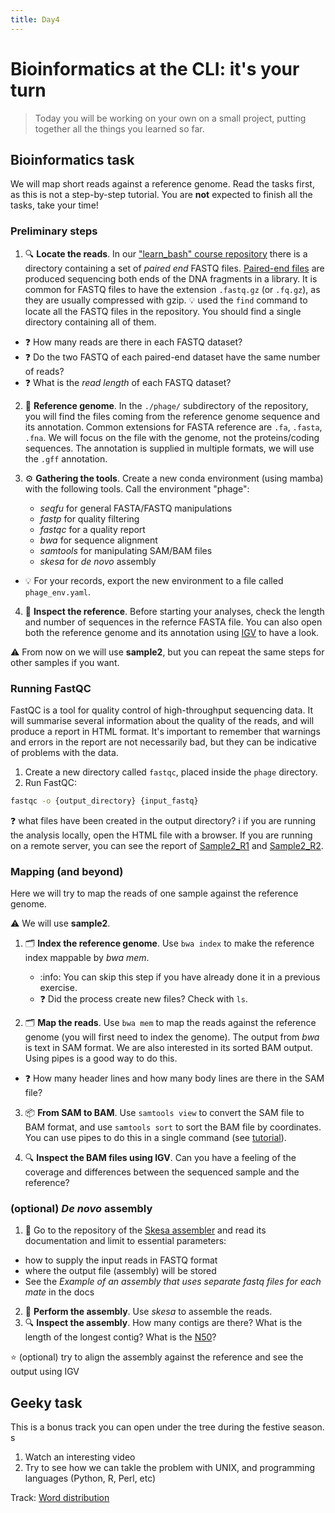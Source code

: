 ```yaml
---
title: Day4
---
```


# Bioinformatics at the CLI: it's your turn

> Today you will be working on your own on a small project, putting together all the things you learned so far.


## Bioinformatics task

We will map short reads against a reference genome.
Read the tasks first, as this is not a step-by-step tutorial.
You are **not** expected to finish all the tasks, take your time!


### Preliminary steps 

1. :mag: **Locate the reads**. In our 
["learn_bash" course repository](https://github.com/telatin/learn_bash)
there is a directory containing a set of *paired end* FASTQ files.
[Paired-end files](https://www.illumina.com/science/technology/next-generation-sequencing/plan-experiments/paired-end-vs-single-read.html)
are produced sequencing both ends of the DNA fragments in a library.
It is common for FASTQ files to have the extension `.fastq.gz` (or `.fq.gz`),
as they are usually compressed with gzip.
:bulb: used the `find` command to locate all the FASTQ files in the repository. You should find a single directory containing all of them.
  * :question: How many reads are there in each FASTQ dataset?
  * :question: Do the two FASTQ of each paired-end dataset have the same number of reads?
  * :question: What is the *read length* of each FASTQ dataset?

2. :book: **Reference genome**. In the `./phage/` subdirectory of the repository, 
you will find the files coming from the reference genome sequence and its annotation.
Common extensions for FASTA reference are `.fa`, `.fasta`, `.fna`. We will focus on the file
with the genome, not the proteins/coding sequences.
The annotation is supplied in multiple formats, we will use the `.gff` annotation.

3. :gear: **Gathering the tools**. Create a new conda environment (using mamba) with the following tools. Call the environment "phage":
  
   * *seqfu* for general FASTA/FASTQ manipulations
   * *fastp* for quality filtering
   * *fastqc* for a quality report
   * *bwa* for sequence alignment
   * *samtools* for manipulating SAM/BAM files
   * *skesa* for _de novo_ assembly
  
  * :bulb: For your records, export the new environment to a file called `phage_env.yaml`.

4. :microscope: **Inspect the reference**. Before starting your analyses, check the length and number of sequences in the refernce FASTA file.
You can also open both the reference genome and its annotation using
[IGV](https://telatin.github.io/microbiome-bioinformatics/IGV/) to have a look. 

:warning: From now on we will use **sample2**, but you can repeat the same steps for
other samples if you want.

### Running FastQC

FastQC is a tool for quality control of high-throughput sequencing data. It will summarise
several information about the quality of the reads, and will produce a report in HTML format. It's important to remember that warnings and errors in the report are not necessarily bad, but they can be indicative of problems with the data.

1. Create a new directory called `fastqc`, placed inside the `phage` directory.
2. Run FastQC:
```bash
fastqc -o {output_directory} {input_fastq}
```

:question: what files have been created in the output directory?
:information_source: if you are running the analysis locally, open the HTML file with a browser. If you are running on a remote server, you can see the report of 
[Sample2_R1](https://mmbdtp.github.io/fastqc/sample2_R1_fastqc.html) and 
[Sample2_R2](https://mmbdtp.github.io/fastqc/sample2_R2_fastqc.html).

### Mapping (and beyond)

Here we will try to map the reads of one sample against the reference genome.

:warning: We will use **sample2**.

1. :card_index_dividers: **Index the reference genome**. Use `bwa index` to make the reference index mappable by *bwa mem*.
   * :info: You can skip this step if you have already done it in a previous exercise.
   * :question: Did the process create new files? Check with `ls`.
   
2. :card_index_dividers: **Map the reads**. Use `bwa mem` to map the reads against the reference genome (you will first need to index the genome). The output from *bwa* is text in SAM format. We are also interested in its sorted BAM output. Using pipes is a good way to do this. 

  * :question: How many header lines and how many body lines are there in the SAM file?

3. :package: **From SAM to BAM**. Use `samtools view` to convert the SAM file to BAM format, and use `samtools sort` to sort the BAM file by coordinates. You can use pipes to do this in a single command
(see [tutorial](https://telatin.github.io/microbiome-bioinformatics/Bash-SAM/)).

4. :mag: **Inspect the BAM files using IGV**. Can you have a feeling of the coverage and differences between the sequenced sample and the reference?

### (optional) *De novo* assembly 

1. :book: Go to the repository of the [Skesa assembler](https://github.com/ncbi/SKESA#skesa---strategic-k-mer-extension-for-scrupulous-assemblies) and read its documentation and limit to essential parameters:
  * how to supply the input reads in FASTQ format
  * where the output file (assembly) will be stored
  * See the *Example of an assembly that uses separate fastq files for each mate* in the docs
2. :rocket: **Perform the assembly**. Use *skesa* to assemble the reads. 
3. :mag: **Inspect the assembly**. How many contigs are there? What is the length of the longest contig? What is the [N50](https://www.molecularecologist.com/2017/03/29/whats-n50/)?

:star: (optional) try to align the assembly against the reference and see the output using IGV



## Geeky task

This is a bonus track you can open under the tree during the festive season.
s
1. Watch an interesting video
2. Try to see how we can takle the problem with UNIX, and programming languages (Python, R, Perl, etc)

Track: [Word distribution](https://telatin.github.io/microbiome-bioinformatics/Words-distribution/)



